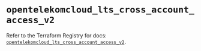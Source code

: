 # `opentelekomcloud_lts_cross_account_access_v2`

Refer to the Terraform Registry for docs: [`opentelekomcloud_lts_cross_account_access_v2`](https://registry.terraform.io/providers/opentelekomcloud/opentelekomcloud/1.36.51/docs/resources/lts_cross_account_access_v2).
